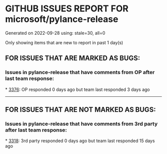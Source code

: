 
# GITHUB ISSUES REPORT FOR microsoft/pylance-release


Generated on 2022-09-28 using: stale=30, all=0


Only showing items that are new to report in past 1 day(s)


## FOR ISSUES THAT ARE MARKED AS BUGS:


### Issues in pylance-release that have comments from OP after last team response:


\* [3376](https://github.com/microsoft/pylance-release/issues/3376 "Alternative syntax for unions requires Python 3.10 or newer error ... but only in Jupyter notebooks"): OP responded 0 days ago but team last responded 3 days ago

---

## FOR ISSUES THAT ARE NOT MARKED AS BUGS:


### Issues in pylance-release that have comments from 3rd party after last team response:


\* [3318](https://github.com/microsoft/pylance-release/issues/3318 "[Auto Import] - Suggest equivalents from `collections.abc` rather than `typing`"): 3rd party responded 0 days ago but team last responded 15 days ago
